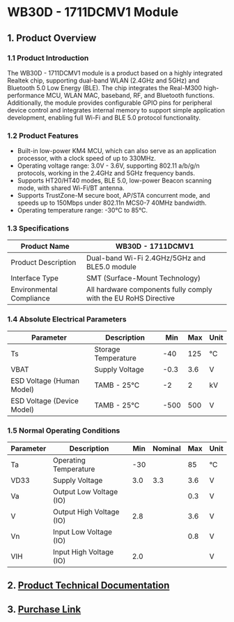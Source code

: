 
# WB30D - 1711DCMV1 Module

## 1. Product Overview
### 1.1 Product Introduction
The WB30D - 1711DCMV1 module is a product based on a highly integrated Realtek chip, supporting dual-band WLAN (2.4GHz and 5GHz) and Bluetooth 5.0 Low Energy (BLE). The chip integrates the Real-M300 high-performance MCU, WLAN MAC, baseband, RF, and Bluetooth functions. Additionally, the module provides configurable GPIO pins for peripheral device control and integrates internal memory to support simple application development, enabling full Wi-Fi and BLE 5.0 protocol functionality.

### 1.2 Product Features
- Built-in low-power KM4 MCU, which can also serve as an application processor, with a clock speed of up to 330MHz.
- Operating voltage range: 3.0V - 3.6V, supporting 802.11 a/b/g/n protocols, working in the 2.4GHz and 5GHz frequency bands.
- Supports HT20/HT40 modes, BLE 5.0, low-power Beacon scanning mode, with shared Wi-Fi/BT antenna.
- Supports TrustZone-M secure boot, AP/STA concurrent mode, and speeds up to 150Mbps under 802.11n MCS0-7 40MHz bandwidth.
- Operating temperature range: -30°C to 85°C.

### 1.3 Specifications
| Product Name | WB30D - 1711DCMV1 |
| --- | --- |
| Product Description | Dual-band Wi-Fi 2.4GHz/5GHz and BLE5.0 module |
| Interface Type | SMT (Surface-Mount Technology) |
| Environmental Compliance | All hardware components fully comply with the EU RoHS Directive |

### 1.4 Absolute Electrical Parameters
| Parameter | Description | Min | Max | Unit |
| --- | --- | --- | --- | --- |
| Ts | Storage Temperature | -40 | 125 | °C |
| VBAT | Supply Voltage | -0.3 | 3.6 | V |
| ESD Voltage (Human Model) | TAMB - 25°C | -2 | 2 | kV |
| ESD Voltage (Device Model) | TAMB - 25°C | -500 | 500 | V |

### 1.5 Normal Operating Conditions
| Parameter | Description | Min | Nominal | Max | Unit |
| --- | --- | --- | --- | --- | --- |
| Ta | Operating Temperature | -30 | | 85 | °C |
| VD33 | Supply Voltage | 3.0 | 3.3 | 3.6 | V |
| Va | Output Low Voltage (IO) | | | 0.3 | V |
| V | Output High Voltage (IO) | 2.8 | | 3.6 | V |
| Vn | Input Low Voltage (IO) | | | 0.8 | V |
| VIH | Input High Voltage (IO) | 2.0 | | | V |

## 2. [Product Technical Documentation](../../dev_doc/modle/dev_RTL8711.md)

## 3. [Purchase Link](../../buy_sample/model.md#rtl8711dcm)



<!-- 
### 1.6射频功耗
|工作状态|模式|速率|功率|平均值|峰值|单位|
|---|---|---|---|---|---|---|
|TX|2.4GHz11b|11Mbps|+18dBm|254|500|mA|
|TX|2.4GHz11g|54Mbps|+16dBm|224|500|mA|
|TX|2.4GHz11n|HT40 MCS7|+15dBm|206|500|mA|
|TX|5GHz11a|54Mbps|+16dBm|297|500|mA|
|TX|5GHz11n|HT40 MCS7|+15dBm|286|500|mA|
|工作状态|模式|速率|平均值|峰值|单位|
|---|---|---|---|---|---|
|RX|2.4GHz11b|11Mbps|49|65|mA|
|RX|2.4GHz11g|54Mbps|59|77|mA|
|RX|2.4GHz11n|HT40 MCS7|63|77|mA|
|RX|5GHz11a|54Mbps|61|77|mA|
|RX|5GHz11n|HT40 MCS7|65|77|mA|

## 2. 射频技术指标
### 2.1基本射频特性 - 2.4GHz
- **无线标准**：IEEE 802.11b/g/n。
- **通讯频率范围**：2.412 - 2.484GHz（2.4GHz ISM Band）。
- **调制方法**：DSSS、DBPSK、DQPSK、CCK和OFDM（BPSK/QPSK/16 - QAM/64 - QAM）。
- **传输速率**：802.11b支持1、2、5.5、11Mbps；802.11g支持6、9、12、18、24、36、48、54Mbps；802.11n - 2.4 HT20和HT40均支持MCS0 - 7。
- **天线类型**：PCB天线。

### 2.2发射性能
|参数项|最小值|典型值|最大值|EVM|
|---|---|---|---|---|
|802.11b@11Mbps|16dBm|18dBm|20dBm|≤ - 13dB|
|802.11g@54Mbps|15dBm|17dBm|19dBm|≤ - 25dB|
|802.11n@N20 MCS7|14dBm|16dBm|18dBm|≤ - 27dB|
|802.11n@N40_MCS7|14dBm|16dBm|18dBm|≤ - 27dB|
|频偏误差|-12ppm||12ppm|

### 2.3接收性能
|RX|典型值|单位|
|---|---|---|
|PER<8% 802.11b@11Mbps|≤ - 85|dBm|
|PER<10% 802.11g@54Mbps|≤ - 73|dBm|
|PER<10% 802.11n@N20 MCS7|-68|dBm|
|PER<10% 802.11n@N40 MCS7|-65|dBm|

### 2.4基本射频特性 - 5GHz
- **无线标准**：IEEE 802.11a/n。
- **通讯频率范围**：5.180 - 5.825GHz。
- **调制方法**：OFDM（BPSK/QPSK/16 - QAM/64 - QAM）。
- **传输速率**：802.11a支持6、9、12、18、24、36、48、54Mbps；802.11n HT20和HT40均支持MCS0 - 7。
- **天线类型**：PCB天线。

### 2.5发射性能
|参数项|最小值|典型值|最大值|EVM|
|---|---|---|---|---|
|802.11a@54Mbps|11dBm|13dBm|15dBm|≤ - 25dB|
|802.11n@N20_MCS7|10dBm|12dBm|14dBm|≤ - 27dB|
|802.11n@N40_MCS7|10dBm|12dBm|14dBm|≤ - 27dB|
|频偏误差|-12ppm||12ppm|

### 2.6接收性能
|RX|单位|
|---|---|
|PER<10% 802.11a@54Mbps|dBm|
|PER<10% 802.11n@N20 MCS7|dBm|
|PER<10% 802.11n@N40 MCS7|dBm|

### 2.7蓝牙技术指标
- **蓝牙规格**：蓝牙5.0。
- **工作频率**：2.402 - 2.480GHz。

### 2.8射频技术参数
|模式|速率|功率(dBm)|频率(Khz)|灵敏度|
|---|---|---|---|---|
|BLE|GPSK/1Mbps|0 - 10|±75|≤ - 95dB（灵敏度LE1M@PER<30.8%）|
|BLE|GPSK/2Mbps|0 - 10|±75|≤ - 93dB（灵敏度LE2M@PER<30.8%）|

## 3. 硬件设计指南
### 3.1天线设计注意事项
为确保Wi - Fi性能最优，模组天线部分与其他金属件距离至少15mm以上。
-->
<!-- 
### 2 Pin描述
#### 2.1 Pin定义图
[此处插入Pin定义图]

#### 2.2 Pin定义
|序号|Pin定义|I0类型|功能|
|---|---|---|---|
|1|GND|G|地|
|2|BAT MEAS|I/0|battery voltage measurement|
|3|PB4|I/0|LOG RXD|
|4|PB5|I/0|LOG TXD|
|5|PB6|I/0|GPIO PB6|
|6|PB7|I/0|GPIO PB7|
|7|PB8|I/0|GPIO PB8|
|8|PB9|I/0|GPIO PB9|
|9|PB10|I/0|GPI0 PB10/音频发射模式 - I2S - IN - MCLK PIN|
|10|GND|G|地|
|11|PB13|I/0|GPIO PB13|
|12|PB14|I/0|GPIO PB14|
|13|PB15|I/0|GPIO PB15/IIC - SDA|
|14|PB16|I/0|GPI0 PB16/IIC - SCL|
|15|PB17|I/0|GPI0 PB17/音频接收模式 - I2S - OUT - DATA1 PIN|
|16|PB18|I/0|GPIO PB18|
|17|PB19|I/0|GPIO PB19|
|18|PB20|I/0|GPIO PB20|
|19|PB21|I/0|GPIO PB21|
|20|PB22|I/0|GPI0 PB22/音频发射模式 - 12S - IN - DATA2 PIN|
|21|PB30|I/0|GPIO PB30|
|22|PB31|1/0|GPIO PB31|
|23|CHIP EN|RST|Chip enable or shut - down selected pin 1: Enable the chip 0: Shut down the chip 模组内部有3.3V上拉|
|24|GND|G|地|
|25|VDD33|P|VCC|
|26|GND|G|地|
|27|PA8|I/0|GPIO PA8|
|28|PA12|I/0|GPIO PA12|
|29|GND|G|地|
|30|PA13|I/0|GPIO PA13|
|31|PA14|I/0|GPI0 PA14|
|32|PA15|I/0|GPI0 PA15|
|33|PA16|I/0|GPIO PA16|
|34|PA17|I/0|GPIO PA17|
|35|PA18|I/0|GPIO PA18|
|36|PA19|I/0|GPI0 PA19/音频接收模式 - I2S - OUT - MCLK PIN|
|37|PA20|I/0|GPI0 PA20/音频发射模式 - I2S - IN - LRCLK PIN/音频接收模式 - 12S - OUT - LRCLK PIN|
|38|PA21|I/0|GPI0 PA21/音频发射模式 - I2S - IN - DATA0 PIN|
|39|PA22|I/0|GPI0 PA22/音频发射模式 - 12S - IN - DATA1 PIN/音频接收模式 - 12S - OUT - DATA0 PIN|
|40|PA23|I/0|GPI0 PA23/音频发射模式 - 12S - IN - BCLK PIN/音频接收模式 - 12S - OUT - BCLK PIN|
|41|GND|G|地|
|42|PA26|I/0|GPI0 PA26 / UART TX|
|43|PA27|1/0|GPIO PA27 / UART RX|
|44|PA28|I/0|GPIO PA28|
|45|PA29|I/0|GPIO PA29|
|46|PA30|I/0|GPIO PA30|
|47|PA31|I/0|GPI0 PA31|
|48|PBO|I/0|GPIO PBO|
|49|PB1|I/0|GPIO PB1|
|50|PB2|I/0|GPIO PB2|
|51|PB3|I/0|GPIO PB3|
|52|GND|G|地|
|53|NC||No connect|
|54|GND|G|地|



## 4. 生产指导
### 4.1机械尺寸
PCB尺寸为16.1±0.3mm（L）×29.1±0.3mm（W）×0.8±0.1mm（H）。

### 4.2生产指南
- 模组可根据客户底板设计选择组装方式，贴片封装用SMT贴片制程，插件封装用波峰焊制程。模组拆包后24小时内完成焊接，否则需置于湿度不超10%RH干燥柜或重新真空包装并记录暴露时间（总暴露时间不超168小时）。
- SMT制程所需仪器设备包括贴片机、SPI、回流焊、炉温测试仪、AOI；波峰焊制程所需仪器设备包括波峰焊设备、波峰焊接治具、恒温烙铁、锡条、锡丝、助焊剂、炉温测试仪；烘烤所需仪器设备包括柜式烘烤箱、防静电耐高温托盘、防静电耐高温手套。
- 出厂模组存储条件：防潮袋存储温度<40℃、湿度<90%RH；干燥包装保质期12个月；密封包装内有湿度指示卡。

### 4.3推荐炉温曲线
- **SMT制程（回流焊接）**：参考回流焊炉温曲线要求设定，以SAC305合金焊膏为例，合金液相线温度区间为217 - 220℃，升温斜率1 - 3℃/S，恒温时间60 - 120S，恒温温度区间150 - 200℃，液相线以上时间50 - 70S，峰值温度235 - 245℃，降温斜率1 - 4℃/S。
- **波峰焊制程**：峰值温度260℃±5℃，预热温度80 - 130°C，预热时间75 - 100S，焊接温度360°C±20，焊接时间小于3S/点，波峰接触时间3 - 5S，锡缸温度260±5°C，升温斜率≤2°C/S，降温斜率≤6°C/S。

### 4.4储存条件
模组为3级湿敏器件，密封袋内保存期限在<40°及90%相对湿度（RH）条件下为12个月。打开袋后，若采用回流焊或其他高温工艺加工，需在车间环境≤30°C/60%RH条件下168小时内贴装，或按照J - STD - 033贮存。贴装前，若湿度指示卡读数超过规定值或其他条件不满足，器件需烘烤（烘烤程序参考IPC/JEDEC J - STD - 033）。

## 5. 产品关键器件信息
|No.|Parts|Specification|Manufacturer|Note|
|---|---|---|---|---|
|1|主控芯片|RTL8711DCM - VA3|瑞昱半导体股份有限公司| |
|2|PCB|SM721DC0 - 2V0|建业科技电子（惠州）有限公司、信丰福昌发电子有限公司、深圳市科翔精密电路科技有限公司| |
|3|晶振|XTAL - 2016 40MHz_Xtal CL = 9pF Crystal 2.0*1.6mm|鸿星Hosonic、合肥晶威特电子有限责任公司、浙江蓝晶芯微电子有限公司| |
|4|滤波器|DPX1608 - 6 - 0.5 -

 -->
